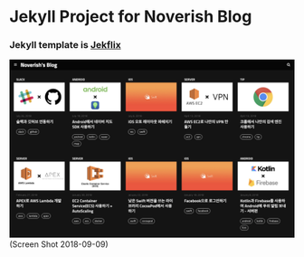 # Jekyll Project for Noverish Blog

### Jekyll template is [Jekflix](https://github.com/thiagorossener/jekflix-template)

![screenshot.png](/readme/screenshot.png)    
(Screen Shot 2018-09-09)
